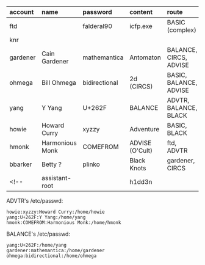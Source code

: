 | account | name | password | content | route |
|:--|:--|:--|:--|:--|
| ftd | | falderal90 | icfp.exe | BASIC (complex) |
| knr | | | | |
| gardener | Cain Gardener | mathemantica | Antomaton | BALANCE, CIRCS, ADVISE |
| ohmega | Bill Ohmega | bidirectional | 2d (CIRCS) | BASIC, BALANCE, ADVISE |
| yang | Y Yang | U+262F | BALANCE | ADVTR, BALANCE, BLACK |
| howie | Howard Curry | xyzzy | Adventure | BASIC, BLACK |
| hmonk | Harmonious Monk | COMEFROM | ADVISE (O'Cult) | ftd, ADVTR |
| bbarker | Betty ? | plinko | Black Knots | gardener, CIRCS |
<!-- | assistant-root | | h1dd3n | | | -->

ADVTR's /etc/passwd:

```
howie:xyzzy:Howard Curry:/home/howie
yang:U+262F:Y Yang:/home/yang
hmonk:COMEFROM:Harmonious Monk:/home/hmonk
```

BALANCE's /etc/passwd:

```
yang:U+262F:/home/yang
gardener:mathemantica:/home/gardener
ohmega:bidirectional:/home/ohmega
```

